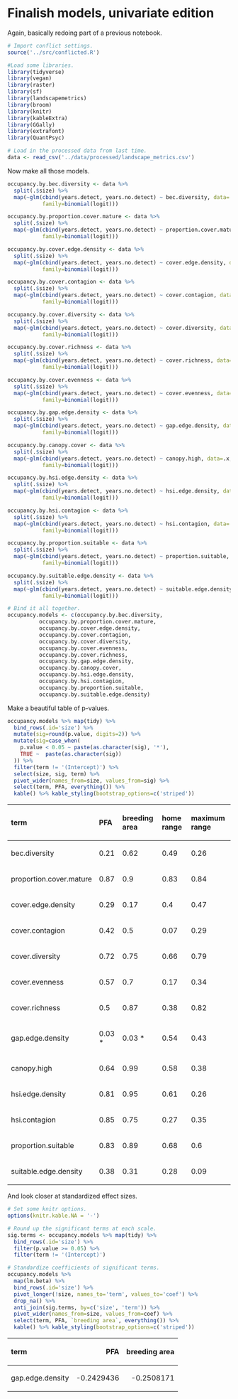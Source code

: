 Finalish models, univariate edition
================

Again, basically redoing part of a previous notebook.

``` r
# Import conflict settings.
source('../src/conflicted.R')

#Load some libraries.
library(tidyverse)
library(vegan)
library(raster)
library(sf)
library(landscapemetrics)
library(broom)
library(knitr)
library(kableExtra)
library(GGally)
library(extrafont)
library(QuantPsyc)

# Load in the processed data from last time.
data <- read_csv('../data/processed/landscape_metrics.csv')
```

Now make all those models.

``` r
occupancy.by.bec.diversity <- data %>% 
  split(.$size) %>% 
  map(~glm(cbind(years.detect, years.no.detect) ~ bec.diversity, data=.x, 
           family=binomial(logit)))

occupancy.by.proportion.cover.mature <- data %>% 
  split(.$size) %>% 
  map(~glm(cbind(years.detect, years.no.detect) ~ proportion.cover.mature, data=.x, 
           family=binomial(logit)))

occupancy.by.cover.edge.density <- data %>% 
  split(.$size) %>% 
  map(~glm(cbind(years.detect, years.no.detect) ~ cover.edge.density, data=.x, 
           family=binomial(logit)))

occupancy.by.cover.contagion <- data %>% 
  split(.$size) %>% 
  map(~glm(cbind(years.detect, years.no.detect) ~ cover.contagion, data=.x, 
           family=binomial(logit)))

occupancy.by.cover.diversity <- data %>% 
  split(.$size) %>% 
  map(~glm(cbind(years.detect, years.no.detect) ~ cover.diversity, data=.x, 
           family=binomial(logit)))

occupancy.by.cover.richness <- data %>% 
  split(.$size) %>% 
  map(~glm(cbind(years.detect, years.no.detect) ~ cover.richness, data=.x, 
           family=binomial(logit)))

occupancy.by.cover.evenness <- data %>% 
  split(.$size) %>% 
  map(~glm(cbind(years.detect, years.no.detect) ~ cover.evenness, data=.x, 
           family=binomial(logit)))

occupancy.by.gap.edge.density <- data %>% 
  split(.$size) %>% 
  map(~glm(cbind(years.detect, years.no.detect) ~ gap.edge.density, data=.x, 
           family=binomial(logit)))

occupancy.by.canopy.cover <- data %>% 
  split(.$size) %>% 
  map(~glm(cbind(years.detect, years.no.detect) ~ canopy.high, data=.x, 
           family=binomial(logit)))

occupancy.by.hsi.edge.density <- data %>% 
  split(.$size) %>% 
  map(~glm(cbind(years.detect, years.no.detect) ~ hsi.edge.density, data=.x, 
           family=binomial(logit)))

occupancy.by.hsi.contagion <- data %>% 
  split(.$size) %>% 
  map(~glm(cbind(years.detect, years.no.detect) ~ hsi.contagion, data=.x, 
           family=binomial(logit)))

occupancy.by.proportion.suitable <- data %>% 
  split(.$size) %>% 
  map(~glm(cbind(years.detect, years.no.detect) ~ proportion.suitable, data=.x, 
           family=binomial(logit))) 

occupancy.by.suitable.edge.density <- data %>% 
  split(.$size) %>% 
  map(~glm(cbind(years.detect, years.no.detect) ~ suitable.edge.density, data=.x, 
           family=binomial(logit)))

# Bind it all together.
occupancy.models <- c(occupancy.by.bec.diversity, 
          occupancy.by.proportion.cover.mature,
          occupancy.by.cover.edge.density,
          occupancy.by.cover.contagion,
          occupancy.by.cover.diversity,
          occupancy.by.cover.evenness,
          occupancy.by.cover.richness,
          occupancy.by.gap.edge.density,
          occupancy.by.canopy.cover,
          occupancy.by.hsi.edge.density,
          occupancy.by.hsi.contagion,
          occupancy.by.proportion.suitable,
          occupancy.by.suitable.edge.density)
```

Make a beautiful table of p-values.

``` r
occupancy.models %>% map(tidy) %>% 
  bind_rows(.id='size') %>% 
  mutate(sig=round(p.value, digits=2)) %>% 
  mutate(sig=case_when(
    p.value < 0.05 ~ paste(as.character(sig), '*'),
    TRUE ~  paste(as.character(sig))
  )) %>% 
  filter(term != '(Intercept)') %>% 
  select(size, sig, term) %>% 
  pivot_wider(names_from=size, values_from=sig) %>% 
  select(term, PFA, everything()) %>% 
  kable() %>% kable_styling(bootstrap_options=c('striped'))
```

<table class="table table-striped" style="margin-left: auto; margin-right: auto;">

<thead>

<tr>

<th style="text-align:left;">

term

</th>

<th style="text-align:left;">

PFA

</th>

<th style="text-align:left;">

breeding area

</th>

<th style="text-align:left;">

home range

</th>

<th style="text-align:left;">

maximum range

</th>

</tr>

</thead>

<tbody>

<tr>

<td style="text-align:left;">

bec.diversity

</td>

<td style="text-align:left;">

0.21

</td>

<td style="text-align:left;">

0.62

</td>

<td style="text-align:left;">

0.49

</td>

<td style="text-align:left;">

0.26

</td>

</tr>

<tr>

<td style="text-align:left;">

proportion.cover.mature

</td>

<td style="text-align:left;">

0.87

</td>

<td style="text-align:left;">

0.9

</td>

<td style="text-align:left;">

0.83

</td>

<td style="text-align:left;">

0.84

</td>

</tr>

<tr>

<td style="text-align:left;">

cover.edge.density

</td>

<td style="text-align:left;">

0.29

</td>

<td style="text-align:left;">

0.17

</td>

<td style="text-align:left;">

0.4

</td>

<td style="text-align:left;">

0.47

</td>

</tr>

<tr>

<td style="text-align:left;">

cover.contagion

</td>

<td style="text-align:left;">

0.42

</td>

<td style="text-align:left;">

0.5

</td>

<td style="text-align:left;">

0.07

</td>

<td style="text-align:left;">

0.29

</td>

</tr>

<tr>

<td style="text-align:left;">

cover.diversity

</td>

<td style="text-align:left;">

0.72

</td>

<td style="text-align:left;">

0.75

</td>

<td style="text-align:left;">

0.66

</td>

<td style="text-align:left;">

0.79

</td>

</tr>

<tr>

<td style="text-align:left;">

cover.evenness

</td>

<td style="text-align:left;">

0.57

</td>

<td style="text-align:left;">

0.7

</td>

<td style="text-align:left;">

0.17

</td>

<td style="text-align:left;">

0.34

</td>

</tr>

<tr>

<td style="text-align:left;">

cover.richness

</td>

<td style="text-align:left;">

0.5

</td>

<td style="text-align:left;">

0.87

</td>

<td style="text-align:left;">

0.38

</td>

<td style="text-align:left;">

0.82

</td>

</tr>

<tr>

<td style="text-align:left;">

gap.edge.density

</td>

<td style="text-align:left;">

0.03 \*

</td>

<td style="text-align:left;">

0.03 \*

</td>

<td style="text-align:left;">

0.54

</td>

<td style="text-align:left;">

0.43

</td>

</tr>

<tr>

<td style="text-align:left;">

canopy.high

</td>

<td style="text-align:left;">

0.64

</td>

<td style="text-align:left;">

0.99

</td>

<td style="text-align:left;">

0.58

</td>

<td style="text-align:left;">

0.38

</td>

</tr>

<tr>

<td style="text-align:left;">

hsi.edge.density

</td>

<td style="text-align:left;">

0.81

</td>

<td style="text-align:left;">

0.95

</td>

<td style="text-align:left;">

0.61

</td>

<td style="text-align:left;">

0.26

</td>

</tr>

<tr>

<td style="text-align:left;">

hsi.contagion

</td>

<td style="text-align:left;">

0.85

</td>

<td style="text-align:left;">

0.75

</td>

<td style="text-align:left;">

0.27

</td>

<td style="text-align:left;">

0.35

</td>

</tr>

<tr>

<td style="text-align:left;">

proportion.suitable

</td>

<td style="text-align:left;">

0.83

</td>

<td style="text-align:left;">

0.89

</td>

<td style="text-align:left;">

0.68

</td>

<td style="text-align:left;">

0.6

</td>

</tr>

<tr>

<td style="text-align:left;">

suitable.edge.density

</td>

<td style="text-align:left;">

0.38

</td>

<td style="text-align:left;">

0.31

</td>

<td style="text-align:left;">

0.28

</td>

<td style="text-align:left;">

0.09

</td>

</tr>

</tbody>

</table>

And look closer at standardized effect sizes.

``` r
# Set some knitr options.
options(knitr.kable.NA = '-')

# Round up the significant terms at each scale.
sig.terms <- occupancy.models %>% map(tidy) %>% 
  bind_rows(.id='size') %>% 
  filter(p.value >= 0.05) %>% 
  filter(term != '(Intercept)')

# Standardize coefficients of significant terms.
occupancy.models %>% 
  map(lm.beta) %>% 
  bind_rows(.id='size') %>% 
  pivot_longer(!size, names_to='term', values_to='coef') %>%
  drop_na() %>% 
  anti_join(sig.terms, by=c('size', 'term')) %>% 
  pivot_wider(names_from=size, values_from=coef) %>% 
  select(term, PFA, `breeding area`, everything()) %>% 
  kable() %>% kable_styling(bootstrap_options=c('striped'))
```

<table class="table table-striped" style="margin-left: auto; margin-right: auto;">

<thead>

<tr>

<th style="text-align:left;">

term

</th>

<th style="text-align:right;">

PFA

</th>

<th style="text-align:right;">

breeding area

</th>

</tr>

</thead>

<tbody>

<tr>

<td style="text-align:left;">

gap.edge.density

</td>

<td style="text-align:right;">

\-0.2429436

</td>

<td style="text-align:right;">

\-0.2508171

</td>

</tr>

</tbody>

</table>
